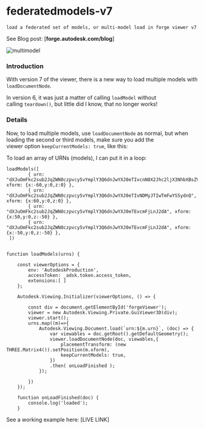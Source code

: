 # federatedmodels-v7
`load a federated set of models, or multi-model load in forge viewer v7`

See Blog post: [**forge.autodesk.com/blog**]

![multimodel](https://user-images.githubusercontent.com/440241/72572879-c163de00-3878-11ea-8abb-af8d20384df7.jpg)


### Introduction

With version 7 of the viewer, there is a new way to load multiple models with `loadDocumentNode`.

In version 6, it was just a matter of calling `loadModel` without calling `teardown()`, but little did I know, that no longer works!

### Details
Now, to load multiple models, use `loadDocumentNode` as normal, but when loading the second or third models, make sure you add the viewer option `keepCurrentModels: true`, like this:

To load an array of URNs (models), I can put it in a loop:

```
loadModels([
        { urn: "dXJuOmFkc2sub2JqZWN0czpvcy5vYmplY3Q6dnJwYXJ0eTIvcnN0X2Jhc2ljX3NhbXBsZV9wcm9qZWN0LnJ2dA", xform: {x:-60,y:0,z:0} },
        { urn: "dXJuOmFkc2sub2JqZWN0czpvcy5vYmplY3Q6dnJwYXJ0eTIvNDMyJTIwTmFwYS5ydnQ", xform: {x:60,y:0,z:0} },
        { urn: "dXJuOmFkc2sub2JqZWN0czpvcy5vYmplY3Q6dnJwYXJ0eTEvcmFjLnJ2dA", xform: {x:50,y:0,z:-50} },
        { urn: "dXJuOmFkc2sub2JqZWN0czpvcy5vYmplY3Q6dnJwYXJ0eTEvcmFjLnJ2dA", xform: {x:-50,y:0,z:-50} },
 ])


function loadModels(urns) {

    const viewerOptions = {
        env: 'AutodeskProduction',
        accessToken: _adsk.token.access_token,
        extensions:[ ]
    };

    Autodesk.Viewing.Initializer(viewerOptions, () => {

        const div = document.getElementById('forgeViewer');
        viewer = new Autodesk.Viewing.Private.GuiViewer3D(div);
        viewer.start();
        urns.map((m)=>{
            Autodesk.Viewing.Document.load(`urn:${m.urn}`, (doc) => {
                var viewables = doc.getRoot().getDefaultGeometry();
                viewer.loadDocumentNode(doc, viewables,{
                    placementTransform: (new THREE.Matrix4()).setPosition(m.xform),
                    keepCurrentModels: true,
                })
                .then( onLoadFinished );
            });

        })
    });

    function onLoadFinished(doc) {
        console.log('loaded');
    }
```

See a working example here: [LIVE LINK]



 

